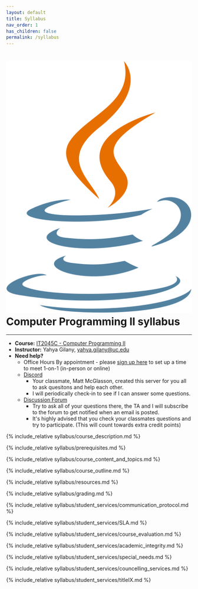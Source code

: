 ```yaml
---
layout: default
title: Syllabus
nav_order: 1
has_children: false
permalink: /syllabus
---
```


# <img src="assets/images/logo.svg" alt="class logo" class="logo"/> Computer Programming II syllabus
*** ***

* **Course:** [IT2045C - Computer Programming II](#)
* **Instructor:** Yahya Gilany, [yahya.gilany@uc.edu](mailto:yahya.gilany@uc.edu)
* **Need help?**
    * Office Hours By appointment - please [sign up here](https://outlook.office365.com/owa/calendar/OfficeHours@mailuc.onmicrosoft.com/bookings/) to set up a time to meet 1-on-1 (in-person or online)
    * [Discord](https://discord.gg/NGwFcbq)
        * Your classmate, Matt McGlasson, created this server for you all to ask quesitons and help each other.
        * I will periodically check-in to see if I can answer some questions.
    * [Discussion Forum](https://uc.instructure.com/courses/1256950/discussion_topics/4053031)
        * Try to ask all of your questions there, the TA and I will subscribe to the forum to get notified when an email is posted.
        * It's highly advised that you check your classmates questions and try to participate. (This will count towards extra credit points)


{% include_relative syllabus/course_description.md %}

{% include_relative syllabus/prerequisites.md %}

{% include_relative syllabus/course_content_and_topics.md %}

<!-- {% include_relative syllabus/homework.md %} -->

{% include_relative syllabus/course_outline.md %}

{% include_relative syllabus/resources.md %}

{% include_relative syllabus/grading.md %}

{% include_relative syllabus/student_services/communication_protocol.md %}

{% include_relative syllabus/student_services/SLA.md %}

{% include_relative syllabus/student_services/course_evaluation.md %}

{% include_relative syllabus/student_services/academic_integrity.md %}

{% include_relative syllabus/student_services/special_needs.md %}

{% include_relative syllabus/student_services/councelling_services.md %}

{% include_relative syllabus/student_services/titleIX.md %}